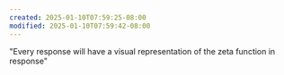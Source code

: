```yaml
---
created: 2025-01-10T07:59:25-08:00
modified: 2025-01-10T07:59:42-08:00
---
```


"Every response will have a visual representation of the zeta function in response"
